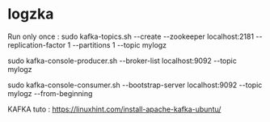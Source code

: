 # logzka

Run only once : sudo kafka-topics.sh --create --zookeeper localhost:2181 --replication-factor 1 --partitions 1 --topic mylogz


sudo kafka-console-producer.sh --broker-list localhost:9092 --topic mylogz


sudo kafka-console-consumer.sh --bootstrap-server localhost:9092 --topic mylogz --from-beginning


KAFKA tuto : https://linuxhint.com/install-apache-kafka-ubuntu/
